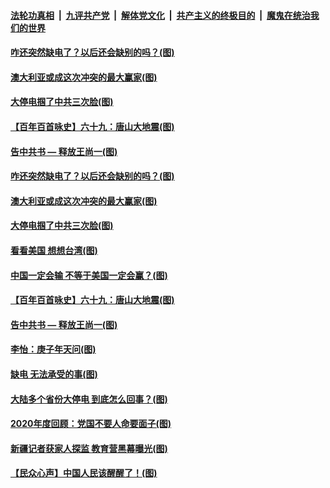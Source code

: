 ####  [法轮功真相](../../../../basic/blob/master/README.md?t=12232331) &nbsp;|&nbsp; [九评共产党](../../../../9ping.md/blob/master/README.md?t=12232331) &nbsp;|&nbsp; [解体党文化](../../../../jtdwh.md/blob/master/README.md?t=12232331)  &nbsp;|&nbsp; [共产主义的终极目的](../../../../gczydzjmd.md/blob/master/README.md?t=12232331) &nbsp;|&nbsp; [魔鬼在统治我们的世界](../../../../mgztzwmdsj.md/blob/master/README.md?t=12232331) 


#### [咋还突然缺电了？以后还会缺别的吗？(图)](../pages/p4/956716.md?t=12232331) 

#### [澳大利亚或成这次冲突的最大赢家(图)](../pages/p4/956724.md?t=12232331) 

#### [大停电掴了中共三次脸(图)](../pages/p4/956729.md?t=12232331) 

#### [【百年百首咏史】六十九：唐山大地震(图)](../pages/p4/956719.md?t=12232331) 

#### [告中共书 — 释放王尚一(图)](../pages/p4/956163.md?t=12232331) 



#### [咋还突然缺电了？以后还会缺别的吗？(图)](../pages/p4/956716.md?t=12232331) 

#### [澳大利亚或成这次冲突的最大赢家(图)](../pages/p4/956724.md?t=12232331) 

#### [大停电掴了中共三次脸(图)](../pages/p4/956729.md?t=12232331) 

#### [看看美国 想想台湾(图)](../pages/p4/956723.md?t=12232331) 

#### [中国一定会输 不等于美国一定会赢？(图)](../pages/p4/956720.md?t=12232331) 

#### [【百年百首咏史】六十九：唐山大地震(图)](../pages/p4/956719.md?t=12232331) 

#### [告中共书 — 释放王尚一(图)](../pages/p4/956163.md?t=12232331) 



#### [李怡：庚子年天问(图)](../pages/p4/956601.md?t=12232331) 

#### [缺电 无法承受的事(图)](../pages/p4/956604.md?t=12232331) 

#### [大陆多个省份大停电 到底怎么回事？(图)](../pages/p4/956600.md?t=12232331) 

#### [2020年度回顾：党国不要人命要面子(图)](../pages/p4/956598.md?t=12232331) 




#### [新疆记者获家人探监 教育营黑幕曝光(图)](../pages/p4/956517.md?t=12232331) 

#### [【民众心声】中国人民该醒醒了！(图)](../pages/p4/956239.md?t=12232331) 

